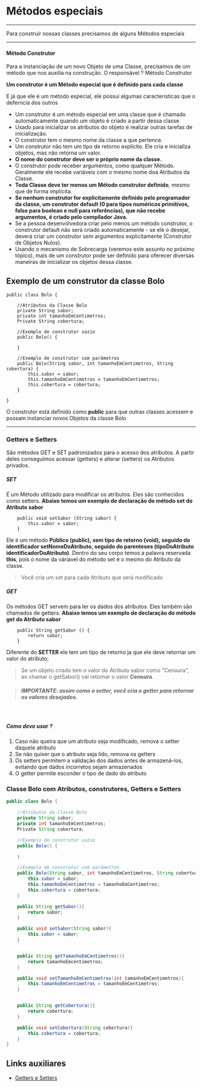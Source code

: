 # Métodos especiais
---
Para construir nossas classes precisamos de alguns Métodos especiais
___

#### Método Construtor

Para a instanciação de um novo Objeto de uma Classe, precisamos de um método que nos auxilia na construção. O responsável ? Método Construtor

**Um construtor é um Método especial que é definido para cada classe**

E já que ele é um método especial, ele possui algumas caracteristicas que o deferncia dos outros

- Um construtor é um método especial em uma classe que é chamado automaticamente quando um objeto é criado a partir dessa classe
- Usado para inicializar os atributos do objeto e realizar outras tarefas de inicialização.
- O construtor tem o mesmo nome da classe a que pertence.
- Um construtor não tem um tipo de retorno explícito. Ele cria e inicializa objetos, mas não retorna um valor.
- **O nome do construtor deve ser o próprio nome da classe.**
- O construtor pode receber argumentos, como qualquer Método. Geralmente ele recebe variáveis com o mesmo nome doa Atributos da Classe.
- **Toda Classe deve ter menos um Método construtor definido**, mesmo que de forma implícita.
- **Se nenhum construtor for explicitamente definido pelo programador da classe, um construtor default (0 para tipos numéricos primitivos, false para boolean e null para referências), que não recebe argumentos, é criado pelo compilador Java.**
- Se a pessoa desenvolvedora criar pelo menos um método construtor, o construtor default não será criado automaticamente - se ele o desejar, deverá criar um construtor sem argumentos explicitamente (Construtor de Objetos Nulos).
- Usando o mecanismo de Sobrecarga (veremos este assunto no próximo tópico), mais de um construtor pode ser definido para oferecer diversas maneiras de inicializar os objetos dessa classe. 

## Exemplo de um construtor da classe Bolo

```
public class Bolo {

    //Atributos da Classe Bolo
    private String sabor;
    private int tamanhoEmCentimetros;
    Private String cobertura;

    //Exemplo de construtor vazio
    public Bolo() {

    }

    //Exemplo de construtor com parâmetros
    public Bolo(String sabor, int tamanhoEmCentimetros, String cobertura) {
        this.sabor = sabor;
        this.tamanhoEmCentimetros = tamanhoEmCentimetros;
        this.cobertura = cobertura;
    }

}

```

O construtor está definido como **public** para que outras classes acessem e possam instanciar novos Objetos da classe Bolo

---

### Getters e Setters
São métodos GET e SET padronizados para o acesso dos atributos. A partir deles conseguimos acessar (getters) e alterar (setters) os Atributos privados.

##### SET
É um Método  utilizado para modificar os atributos. Eles são conhecidos como setters. **Abaixo temos um exemplo de declaração do método set do Atributo sabor**

```
    public void setSabor (String sabor) {
        this.sabor = sabor;
    }

```
Ele é um método **Público (public), sem tipo de retorno (void), seguido do identificador setNomeDoAtributo, seguido do parenteses (tipoDoAtributo identificadorDoAtributo)**. 
Dentro do seu corpo temos a palavra reservada **this**, pois o nome da váriavel do método set é o mesmo do Atributo da classe. 

>Você cria um set para cada Atributo que será modificado

##### GET
Os métodos GET servem para ler os dados dos atributos. Eles também são chamados de getters. 
**Abaixo temos um exemplo de declaração do método get do Atributo sabor**
```
    public String getSabor () {
        return sabor;
    }

```
Diferente do **SETTER** ele tem um tipo de retorno ja que ele deve retornar um valor do atributo;

>Se um objeto criado tem o valor do Atributo sabor como "Cenoura", ao chamar o getSabor() vai retornar o valor **Cenoura**.

>##### IMPORTANTE: assim como o setter, você cria o getter para retornar os valores desejados.

<br/>

##### Como devo usar ?
1. Caso não queira que um atributo seja modificado, remova o setter daquele atributo
2. Se não quiser que o atributo seja lido, remova os getters
3. Os setters permitem a validação dos dados antes de armazená-los, evitando que dados incorretos sejam armazenados
4. O getter permite esconder o tipo de dado do atributo


### Classe Bolo com Atributos, construtores, Getters e Setters

```java
public class Bolo {

    //Atributos da Classe Bolo
    private String sabor;
    private int tamanhoEmCentimetros;
    Private String cobertura;

    //Exemplo de construtor vazio
    public Bolo() {

    }

    //Exemplo de construtor com parâmetros
    public Bolo(String sabor, int tamanhoEmCentimetros, String cobertura) {
        this.sabor = sabor;
        this.tamanhoEmCentimetros = tamanhoEmCentimetros;
        this.cobertura = cobertura;
    }

    public String getSabor(){
        return sabor;
    }

    public void setSabor(String sabor){
        this.sabor = sabor;
    }


    public String getTamanhoEmCentimetros(){
        return tamanhoEmcentimetros;
    }

    public void setTamanhoEmCentimetros(int tamanhoEmCentimetros){
        this.tamanhoEmCentimetros = tamanhoEmCentimetros;
    }


    public String getCobertura(){
        return cobertura;
    }

    public void setCobertura(String cobertura){
        this.cobertura = cobertura;
    }
}
```
## Links auxiliares

- [Getters e Setters](https://www.jdevtreinamento.com.br/metodos-setters-e-getters/#:~:text=M%C3%89TODOS%20SETTERS%20E%20GETTERS%20NA,retornar%20o%20valor%20%E2%80%9Csetado%E2%80%9D.)
